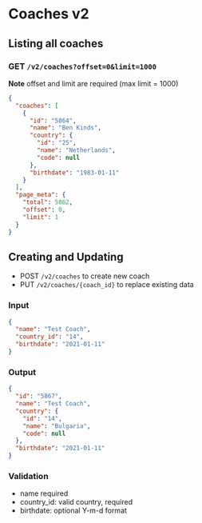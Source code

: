 # Coaches v2

## Listing all coaches

### GET `/v2/coaches?offset=0&limit=1000`

**Note** offset and limit are required (max limit = 1000)

```json
{
  "coaches": [
    {
      "id": "5864",
      "name": "Ben Kinds",
      "country": {
        "id": "25",
        "name": "Netherlands",
        "code": null
      },
      "birthdate": "1983-01-11"
    }
  ],
  "page_meta": {
    "total": 5862,
    "offset": 0,
    "limit": 1
  }
}
```

## Creating and Updating

- POST `/v2/coaches` to create new coach
- PUT `/v2/coaches/{coach_id}` to replace existing data

### Input

```json
{
  "name": "Test Coach",
  "country_id": "14",
  "birthdate": "2021-01-11"
}
```

### Output

```json
{
  "id": "5867",
  "name": "Test Coach",
  "country": {
    "id": "14",
    "name": "Bulgaria",
    "code": null
  },
  "birthdate": "2021-01-11"
}
```

### Validation

- name required
- country_id: valid country, required
- birthdate: optional Y-m-d format
